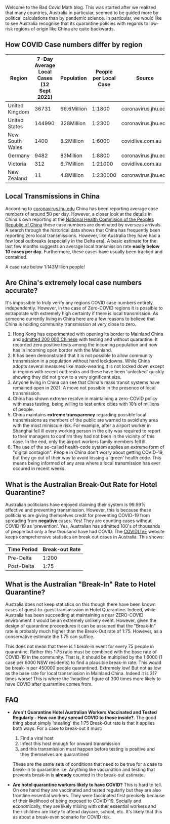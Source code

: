 Welcome to the Bad Covid Math blog. This was started after we realized that many countries, Australia in particular, seemed to be guided more by political calculations than by pandemic science. In particular, we would like to see Australia recognise that its quarantine policies with regards to low-risk regions of origin like China are quite backwards.

## How COVID Case numbers differ by region

| Region | 7-Day Average Local Cases (12 Sept 2021) | Population | People per Local Case | Source | Comment |
|-----------------|-----------|---------------|---------------|------------|------------|
| United Kingdom | 36731 | 66.6Million | 1:1800 | coronavirus.jhu.edu | Probable undercount |
| United States | 144990 | 328Million | 1:2300 | coronavirus.jhu.edu | Probable undercount |
| New South Wales | 1400 | 8.2Million | 1:6000 | covidlive.com.au | Stable |
| Germany | 9482 | 83Million | 1:8800 | coronavirus.jhu.edu | |
| Victoria | 312 | 6.7Million | 1:21000 | covidlive.com.au | Rising |
| New Zealand | 11 | 4.8Million | 1:230000 | coronavirus.jhu.edu | Stable |

## Local Transmissions in China

According to [coronavirus.jhu.edu](coronavirus.jhu.edu) China has been reporting average case numbers of around 50 per day. However, a closer look at the details in China's own reporting at the [National Health Commision of the Peoples Republic of China](http://www.nhc.gov.cn/) these case numbers are dominated by overseas arrivals. A search through the historical data shows that China has frequently been reporting zero local transmissions. However, like Australia they have had a few local outbreaks (especially in the Delta era). A basic estimate for the last few months suggests an average local transmission rate **easily below 10 cases per day**. Furthermore, these cases have usually been tracked and contained.

A case rate below 1:143Million people!

## Are China's extremely local case numbers accurate?

It's impossible to truly verify any regions COVID case numbers entirely independently. However, in the case of Zero-COVID regions it is possible to extrapolate with extremely high certainty if there is local transmission. As someone currently living in China here are a few reasons to believe that China is holding community transmission at very close to zero.

1. Hong Kong has experimented with opening its border to Mainland China and [admitted 200 000 Chinese](https://www.scmp.com/news/hong-kong/health-environment/article/3147811/coronavirus-quarantine-free-return2hk-scheme-hong?module=perpetual_scroll&pgtype=article&campaign=3147811) with testing and without quarantine. It recorded zero positive tests among the incoming population and now has in incoming open border with the Mainland.
2. It has been demonstrated that it is not possible to allow community transmission in a population without hard lockdowns. While China adopts several measures like mask-wearing it is not locked down except in regions with recent outbreaks and these have been 'unlocked' quickly showing they did not grow to a very significant size.
3. Anyone living in China can see that China's mass transit systems have remained open in 2021. A move not possible in the presence of local transmission.
4. China has shown extreme resolve in maintaining a zero-COVID policy with mass testing, being willing to test entire cities with 10’s of millions of people.
5. China maintains **extreme transparency** regarding possible local transmissions as members of the public are warned to avoid any area with the most miniscule risk. For example, after a airport worker in Shanghai fell ill every working person in the city was required to report to their managers to confirm they had not been in the vicinity of this case. In the end, only the airport workers family members fell ill.
6. The use of the so-called health-code system applies an extreme form of "digital contagion". People in China don't worry about getting COVID-19, but they go out of their way to avoid lossing a 'green' health code. This means being informed of any area where a local transmission has ever occured in recent weeks.

## What is the Australian Break-Out Rate for Hotel Quarantine?

Australian politicians have enjoyed claiming their system is 99.99% effective and preventing transmission. However, this is because these politicians are giving themselves credit for preventing COVID-19 from spreading from **negative** cases. Yes! They are counting cases without COVID-19 as 'prevention'. Yes, Australian has admitted 100's of thousands of people but only a few thousand have had COVID. The [COVIDLIVE](covidlive.com.au) website keeps comprehensive statistics an break out cases in Australia. This shows:

| Time Period | Break-out Rate |
|---------|------------|
| Pre-Delta | 1:200 |
| Post-Delta | 1:75 |

## What is the Australian "Break-In" Rate to Hotel Quarantine?

Australia does not keep statistics on this though there have been known cases of guest-to-guest transmission in Hotel Quarantine. Indeed, while Australia has been succeeding at maintaining a near ZERO-COVID environment it would be an extremely unlikely event. However, given the design of quarantine proceedures it can be assumed that the "Break-In" rate is probably much higher than the Break-Out rate of 1:75. However, as a conservative estimate the 1:75 can suffice.

This does not mean that there is 1 break-in event for every 75 people in quarantine. Rather this 1:75 ratio must be combined with the base rate of COVID-19 in the community. That is, it should be multiplied by the 1:6000 (1 case per 6000 NSW residents) to find a plausible break-in rate. This would be break-in per 450000 people quarantined. Extremely low! But not as low as the base rate for local transmission in Mainland China. Indeed it is 317 times worse! This is where the 'headline' figure of 300 times more likely to have COVID after quarantine comes from.

## FAQ

- **Aren't Quarantine Hotel Australian Workers Vaccinated and Tested Regularly - How can they spread COVID to those inside?**. The good thing about simply 'stealing' the 1:75 Break-Out rate is that it applies both ways. For a case to break-out it must:
  1. Find a viral host
  2. Infect this host enough for onward transmission
  3. and this transmission must happen before testing is positive and they themselves are quarantined

  These are the same sets of conditions that need to be true for a case to break-in to quarantine. i.e. Anything like vaccination and testing that prevents break-in is **already** counted in the break-out estimate.

- **Are hotel quarantine workers likely to have COVID?** This is hard to tell. On one hand they are vaccinated and tested regularly but they are also frontline essential workers. They were faccinated first precisely because of their likelihood of being exposed to COVID-19. Socially and economically, they are likely mixing with other essential workers and their children are likely to attend daycare, school, etc. It's likely that this as about a break-even scenario for COVID risk.


